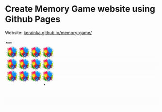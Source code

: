 # Create Memory Game website using Github Pages  

Website: [kerainka.github.io/memory-game/](https://kerainka.github.io/memory-game/)

![demo](demo.gif)
